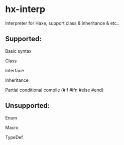 hx-interp
=========

Interpreter for Haxe, support class &amp; inheritance &amp; etc..



Supported:
---------
	
Basic syntax

Class

Interface

Inheritance

Partial conditional compile (#if #ifn #else #end)
	
Unsupported:
-----------
	
Enum

Macro

TypeDef
